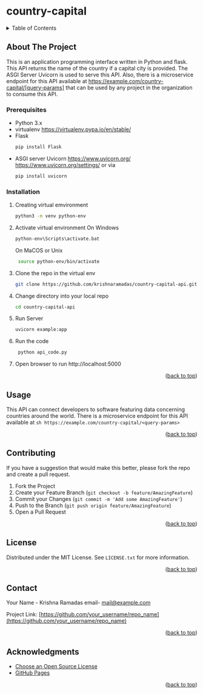 # country-capital

<!-- TABLE OF CONTENTS -->
<details>
  <summary>Table of Contents</summary>
  <ol>
    <li>
      <a href="#about-the-project">About The Project</a>
      <ul>
        <li><a href="#built-with">Built With</a></li>
      </ul>
    </li>
    <li>
      <a href="#getting-started">Getting Started</a>
      <ul>
        <li><a href="#prerequisites">Prerequisites</a></li>
        <li><a href="#installation">Installation</a></li>
      </ul>
    </li>
    <li><a href="#usage">Usage</a></li>
    <li><a href="#roadmap">Roadmap</a></li>
    <li><a href="#contributing">Contributing</a></li>
    <li><a href="#license">License</a></li>
    <li><a href="#contact">Contact</a></li>
    <li><a href="#acknowledgments">Acknowledgments</a></li>
  </ol>
</details>

<!-- ABOUT THE PROJECT -->
## About The Project
This is an application programming interface written in Python and flask. 
This API returns the name of the country if a capital city is provided. 
The ASGI Server Uvicorn is used to serve this API. 
Also, there is a microservice endpoint for this API available at 
https://example.com/country-capital/[query-params] 
that can be used by any project in the organization to consume this API.


### Prerequisites
* Python 3.x
* virtualenv 
https://virtualenv.pypa.io/en/stable/
* Flask
   ```sh
   pip install Flask
   ```
* ASGI server Uvicorn
https://www.uvicorn.org/
https://www.uvicorn.org/settings/
or via
   ```sh
   pip install uvicorn
   ```
  
 ### Installation

1. Creating virtual emvironment
   ```sh
   python3 -m venv python-env
   ```
 2. Activate virtual environment
    On Windows
    ```sh
    python-env\Scripts\activate.bat
    ```
	On MaCOS or Unix
	```sh
     source python-env/bin/activate
    ```
3. Clone the repo in the virtual env
   ```sh
   git clone https://github.com/krishnaramadas/country-capital-api.git
   ```
4. Change directory into your local repo
   ```sh
   cd country-capital-api
   ```
5. Run Server
	 ```sh
     uvicorn example:app
     ```
6. Run the code
	```sh
     python api_code.py
     ``` 
7. Open browser to run
    http://localhost:5000

<p align="right">(<a href="#top">back to top</a>)</p>



<!-- USAGE EXAMPLES -->
## Usage
This API can connect developers to software featuring data concerning countries around the world.
There is a microservice endpoint for this API available at
	```sh
     https://example.com/country-capital/<query-params>
    ``` 
<p align="right">(<a href="#top">back to top</a>)</p>


<!-- CONTRIBUTING -->
## Contributing

If you have a suggestion that would make this better, please fork the repo and create a pull request.

1. Fork the Project
2. Create your Feature Branch (`git checkout -b feature/AmazingFeature`)
3. Commit your Changes (`git commit -m 'Add some AmazingFeature'`)
4. Push to the Branch (`git push origin feature/AmazingFeature`)
5. Open a Pull Request

<p align="right">(<a href="#top">back to top</a>)</p>



<!-- LICENSE -->
## License

Distributed under the MIT License. See `LICENSE.txt` for more information.

<p align="right">(<a href="#top">back to top</a>)</p>



<!-- CONTACT -->
## Contact

Your Name - Krishna Ramadas email- mail@example.com

Project Link: [https://github.com/your_username/repo_name](https://github.com/your_username/repo_name)

<p align="right">(<a href="#top">back to top</a>)</p>



<!-- ACKNOWLEDGMENTS -->
## Acknowledgments


* [Choose an Open Source License](https://choosealicense.com)
* [GitHub Pages](https://pages.github.com)

<p align="right">(<a href="#top">back to top</a>)</p>